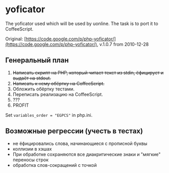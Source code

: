 yoficator
=========

The yoficator used which will be used by uonline. The task is to port it to CoffeeScript.

Original: [https://code.google.com/p/php-yoficator/](https://code.google.com/p/php-yoficator/), v.1.0.7 from 2010-12-28


## Генеральный план

1. ~~Написать скрипт на PHP, который читает текст из stdin, ёфицирует и выдаёт на stdout.~~
2. ~~Написать к нему обёртку на CoffeeScript.~~
3. Обложить обёртку тестами.
4. Переписать реализацию на CoffeeScript.
5. ???
6. PROFIT

Set `variables_order = "EGPCS"` in php.ini.


## Возможные регрессии (учесть в тестах)

* не ёфицировались слова, начинающиеся с прописной буквы
* коллизии в хэшах
* При обработке сохраняются все диакритические знаки и "мягкие" переносы строк
* обработка слов-сокращений с точкой
